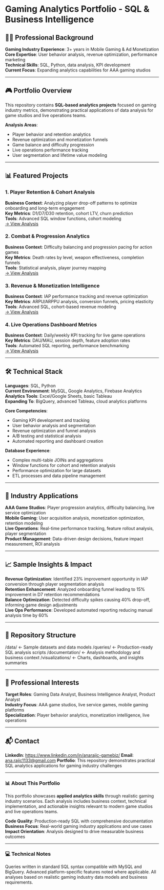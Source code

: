 # Gaming Analytics Portfolio - SQL & Business Intelligence

## 👩‍💼 Professional Background

**Gaming Industry Experience**: 3+ years in Mobile Gaming & Ad Monetization  
**Core Expertise**: User behavior analysis, revenue optimization, performance marketing  
**Technical Skills**: SQL, Python, data analysis, KPI development  
**Current Focus**: Expanding analytics capabilities for AAA gaming studios

---

## 🎮 Portfolio Overview

This repository contains **SQL-based analytics projects** focused on gaming industry metrics, demonstrating practical applications of data analysis for game studios and live operations teams.

**Analysis Areas**:
- Player behavior and retention analytics
- Revenue optimization and monetization funnels  
- Game balance and difficulty progression
- Live operations performance tracking
- User segmentation and lifetime value modeling

---

## 📊 Featured Projects

### 1. Player Retention & Cohort Analysis
**Business Context**: Analyzing player drop-off patterns to optimize onboarding and long-term engagement  
**Key Metrics**: D1/D7/D30 retention, cohort LTV, churn prediction  
**Tools**: Advanced SQL window functions, cohort modeling  
[→ View Analysis](queries/retention-analysis.sql)

### 2. Combat & Progression Analytics  
**Business Context**: Difficulty balancing and progression pacing for action games  
**Key Metrics**: Death rates by level, weapon effectiveness, completion funnels  
**Tools**: Statistical analysis, player journey mapping  
[→ View Analysis](queries/combat-analytics.sql)

### 3. Revenue & Monetization Intelligence
**Business Context**: IAP performance tracking and revenue optimization  
**Key Metrics**: ARPU/ARPPU analysis, conversion funnels, pricing elasticity  
**Tools**: Advanced SQL, cohort-based revenue modeling  
[→ View Analysis](queries/monetization-analytics.sql)

### 4. Live Operations Dashboard Metrics
**Business Context**: Daily/weekly KPI tracking for live game operations  
**Key Metrics**: DAU/MAU, session depth, feature adoption rates  
**Tools**: Automated SQL reporting, performance benchmarking  
[→ View Analysis](queries/liveops-kpis.sql)

---

## 🛠️ Technical Stack

**Languages**: SQL, Python  
**Current Environment**: MySQL, Google Analytics, Firebase Analytics  
**Analytics Tools**: Excel/Google Sheets, basic Tableau  
**Expanding To**: BigQuery, advanced Tableau, cloud analytics platforms  

**Core Competencies**:
- Gaming KPI development and tracking
- User behavior analysis and segmentation  
- Revenue optimization and funnel analysis
- A/B testing and statistical analysis
- Automated reporting and dashboard creation

**Database Experience**: 
- Complex multi-table JOINs and aggregations
- Window functions for cohort and retention analysis
- Performance optimization for large datasets
- ETL processes and data pipeline management

---

## 💼 Industry Applications

**AAA Game Studios**: Player progression analytics, difficulty balancing, live service optimization  
**Mobile Gaming**: User acquisition analysis, monetization optimization, retention modeling  
**Live Operations**: Real-time performance tracking, feature rollout analysis, player segmentation  
**Product Management**: Data-driven design decisions, feature impact measurement, ROI analysis

---

## 📈 Sample Insights & Impact

**Revenue Optimization**: Identified 23% improvement opportunity in IAP conversion through player segmentation analysis  
**Retention Enhancement**: Analyzed onboarding funnel leading to 15% improvement in D7 retention recommendations  
**Balance Optimization**: Detected difficulty spikes causing 40% drop-off, informing game design adjustments  
**Live Ops Performance**: Developed automated reporting reducing manual analysis time by 60%

---

## 📂 Repository Structure
/data/           ← Sample datasets and data models
/queries/        ← Production-ready SQL analysis scripts
/documentation/  ← Analysis methodology and business context
/visualizations/ ← Charts, dashboards, and insights summaries

---

## 🎯 Professional Interests

**Target Roles**: Gaming Data Analyst, Business Intelligence Analyst, Product Analyst  
**Industry Focus**: AAA game studios, live service games, mobile gaming platforms  
**Specialization**: Player behavior analytics, monetization intelligence, live operations

---

## 📬 Contact

**LinkedIn**: https://www.linkedin.com/in/anarajic-gamebiz/
**Email**: ana.rajic1133@gmail.com
**Portfolio**: This repository demonstrates practical SQL analytics applications for gaming industry challenges

---

### 📊 About This Portfolio

This portfolio showcases **applied analytics skills** through realistic gaming industry scenarios. Each analysis includes business context, technical implementation, and actionable insights relevant to modern game studios and live operations teams.

**Code Quality**: Production-ready SQL with comprehensive documentation  
**Business Focus**: Real-world gaming industry applications and use cases  
**Impact Orientation**: Analysis designed to drive measurable business outcomes

---

### 💻 Technical Notes

Queries written in standard SQL syntax compatible with MySQL and BigQuery. Advanced platform-specific features noted where applicable. All analyses based on realistic gaming industry data models and business requirements.
